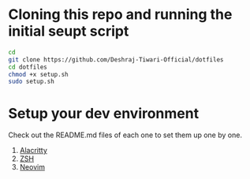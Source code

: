 # Cloning this repo and running the initial seupt script

```bash
cd
git clone https://github.com/Deshraj-Tiwari-Official/dotfiles
cd dotfiles
chmod +x setup.sh
sudo setup.sh
```

# Setup your dev environment

Check out the README.md files of each one to set them up one by one.

1. [Alacritty](./alacritty/.config/alacritty/README.md)
2. [ZSH](./zsh/README.md)
3. [Neovim](./nvim/.config/nvim/README.md)

